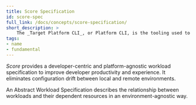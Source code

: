 ```yaml
---
title: Score Specification
id: score-spec
full_link: /docs/concepts/score-specification/
short_description: >
    The _Target Platform CLI_, or Platform CLI, is the tooling used to convert the Score Specification into the target platform configuration file of your choice.
tags:
- name
- fundamental
---
```


_Score_ provides a developer-centric and platform-agnostic workload specification to improve developer productivity and experience. It eliminates configuration drift between local and remote environments.

<!--more-->

An Abstract Workload Specification describes the relationship between workloads and their dependent resources in an environment-agnostic way.
